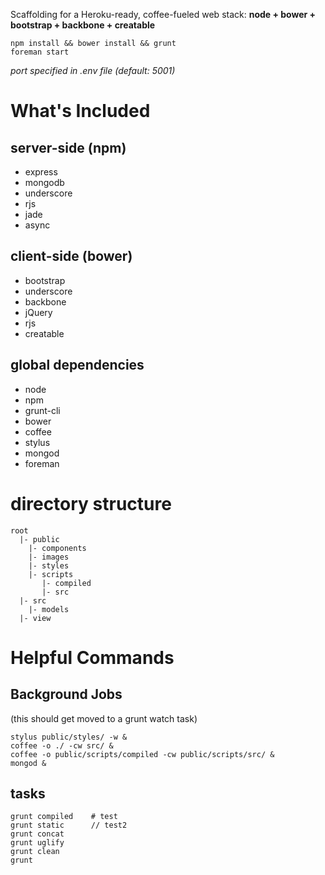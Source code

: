 Scaffolding for a Heroku-ready, coffee-fueled web stack: **node + bower + bootstrap + backbone + creatable**

    npm install && bower install && grunt
    foreman start

*port specified in .env file (default: 5001)*

# What's Included
## server-side (npm)

* express
* mongodb
* underscore
* rjs
* jade
* async

## client-side (bower)

* bootstrap
* underscore
* backbone
* jQuery
* rjs
* creatable

## global dependencies

* node
* npm
* grunt-cli
* bower
* coffee
* stylus
* mongod
* foreman

# directory structure

    root
      |- public
        |- components
        |- images
        |- styles
        |- scripts
           |- compiled
           |- src
      |- src
        |- models
      |- view

# Helpful Commands
## Background Jobs
(this should get moved to a grunt watch task)

    stylus public/styles/ -w &
    coffee -o ./ -cw src/ &
    coffee -o public/scripts/compiled -cw public/scripts/src/ &
    mongod &

## tasks

    grunt compiled    # test
    grunt static      // test2
    grunt concat
    grunt uglify
    grunt clean
    grunt


